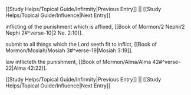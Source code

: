 [[Study Helps/Topical Guide/Infirmity|Previous Entry]]  ||  [[Study Helps/Topical Guide/Influence|Next Entry]]

 inflicting of the punishment which is affixed, [[Book of Mormon/2 Nephi/2 Nephi 2#^verse-10|2 Ne. 2:10]].

 submit to all things which the Lord seeth fit to inflict, [[Book of Mormon/Mosiah/Mosiah 3#^verse-19|Mosiah 3:19]].

 law inflicteth the punishment, [[Book of Mormon/Alma/Alma 42#^verse-22|Alma 42:22]].

[[Study Helps/Topical Guide/Infirmity|Previous Entry]]  ||  [[Study Helps/Topical Guide/Influence|Next Entry]]